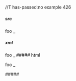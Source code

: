 //T has-passed:no
example 426
##### src
foo __\___
##### xml
<?xml version="1.0" encoding="UTF-8"?>
<!DOCTYPE document SYSTEM "CommonMark.dtd">
<document xmlns="http://commonmark.org/xml/1.0">
  <paragraph>
    <text>foo </text>
    <strong>
      <text>_</text>
    </strong>
  </paragraph>
</document>
##### html
<p>foo <strong>_</strong></p>
#####
